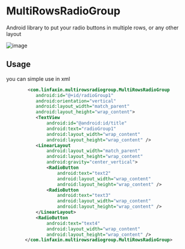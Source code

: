 MultiRowsRadioGroup
===================

Android library to put your radio buttons in multiple rows, or any other layout

 ![image](https://github.com/linfaxin/MultiRowsRadioGroup/blob/master/demo/demo.png)
 
Usage
-----
you can simple use in xml

 ```xml
         <com.linfaxin.multirowsradiogroup.MultiRowsRadioGroup
            android:id="@+id/radioGroup1"
            android:orientation="vertical"
            android:layout_width="match_parent"
            android:layout_height="wrap_content">
            <TextView
                android:id="@android:id/title"
                android:text="radioGroup1"
                android:layout_width="wrap_content"
                android:layout_height="wrap_content" />
            <LinearLayout
                android:layout_width="match_parent"
                android:layout_height="wrap_content"
                android:gravity="center_vertical">
                <RadioButton
                    android:text="text2"
                    android:layout_width="wrap_content"
                    android:layout_height="wrap_content" />
                <RadioButton
                    android:text="text3"
                    android:layout_width="wrap_content"
                    android:layout_height="wrap_content" />
            </LinearLayout>
            <RadioButton
                android:text="text4"
                android:layout_width="wrap_content"
                android:layout_height="wrap_content" />
        </com.linfaxin.multirowsradiogroup.MultiRowsRadioGroup>
 ```
